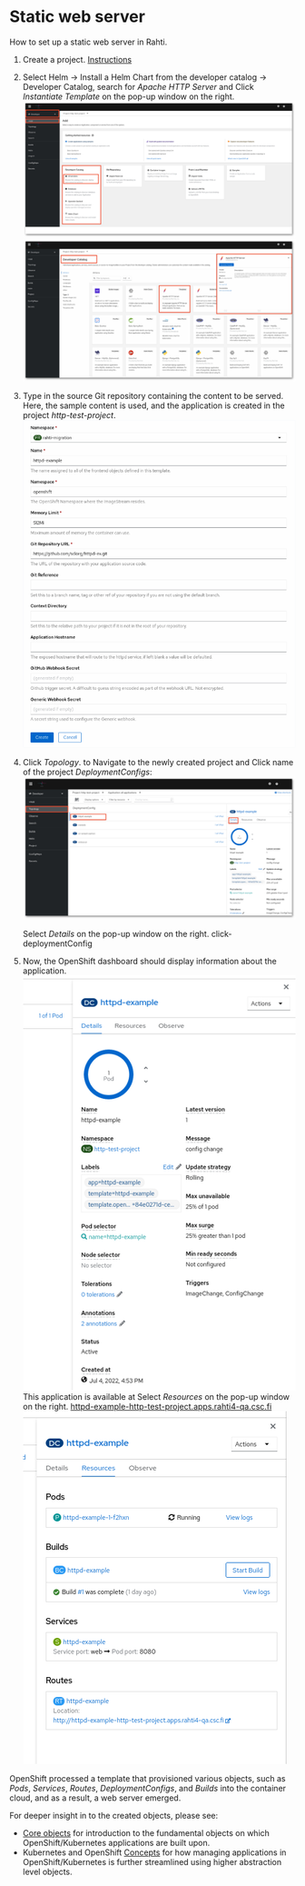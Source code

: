# Static web server

How to set up a static web server in Rahti.

1. Create a project. [Instructions](../../usage/projects_and_quota/)

2. Select Helm -> Install a Helm Chart from the developer catalog -> Developer Catalog, search for _Apache HTTP Server_ and Click _Instantiate Template_ on the pop-up window on the right.
    ![Select-httpd](img/select-http.png)
    ![Instantiate-template](img/click-template.png)

3. Type in the source Git repository containing the content to be
    served. Here, the sample content is used, and the application
    is created in the project _http-test-project_.
    ![type-in-git](img/type-git.png)

4. Click _Topology_. to Navigate to the newly created
    project and Click name of the project _DeploymentConfigs_:
    ![new-project-deployment-config](img/click-deploymentConfig.png)

    Select _Details_ on the pop-up window on the right.
    click-deploymentConfig

5. Now, the OpenShift dashboard should display information about the application.
    ![new-project](img/click-project-details.png)
    This application is available at Select _Resources_ on the pop-up window on the right.
    [httpd-example-http-test-project.apps.rahti4-qa.csc.fi](http://httpd-example-http-test-project.apps.rahtiapp.fi)
    ![new-app-info](img/new-app-info.png)

OpenShift processed a template that provisioned
various objects, such as _Pods_, _Services_, _Routes_, _DeploymentConfigs_, and
_Builds_ into the container cloud, and as a result, a web server emerged.

For deeper insight in to the created objects, please see:

* [Core objects](elemental_tutorial.md) for introduction to the fundamental objects on
  which OpenShift/Kubernetes applications are built upon.
* Kubernetes and OpenShift [Concepts](../concepts.md) for how managing applications in
  OpenShift/Kubernetes is further streamlined using higher abstraction level objects.
